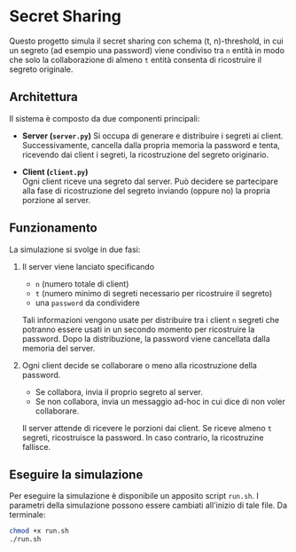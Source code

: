 # Secret Sharing

Questo progetto simula il  secret sharing con schema (t, n)-threshold, in 
cui un segreto (ad esempio una password) viene condiviso tra `n` entità in modo 
che solo la collaborazione di almeno `t` entità consenta di ricostruire il 
segreto originale.

## Architettura

Il sistema è composto da due componenti principali:

- **Server (`server.py`)**
  Si occupa di generare e distribuire i segreti ai client. 
  Successivamente, cancella dalla propria memoria la password e tenta, 
  ricevendo dai client i segreti, la ricostruzione del segreto originario.

- **Client (`client.py`)**  
  Ogni client riceve una segreto dal server. Può decidere se partecipare alla 
  fase di ricostruzione del segreto inviando (oppure no) la propria porzione 
  al server.

## Funzionamento

La simulazione si svolge in due fasi:

1. Il server viene lanciato specificando 
    - `n` (numero totale di client) 
    - `t` (numero minimo di segreti necessario per ricostruire il segreto)
    - una `password` da condividere

   Tali informazioni vengono usate per distribuire tra i client `n` segreti 
   che potranno essere usati in un secondo momento per ricostruire la password.
   Dopo la distribuzione, la password viene cancellata dalla memoria del 
   server.

2. Ogni client decide se collaborare o meno alla ricostruzione della password.
   - Se collabora, invia il proprio segreto al server.  
   - Se non collabora, invia un messaggio ad-hoc in cui dice di non voler
     collaborare. 
   
   Il server attende di ricevere le porzioni dai client. Se riceve almeno `t` 
   segreti, ricostruisce la password. In caso contrario, la ricostruzine 
   fallisce.

## Eseguire la simulazione
Per eseguire la simulazione è disponibile un apposito script `run.sh`. 
I parametri della simulazione possono essere cambiati all'inizio di tale file.
Da terminale:
```bash
chmod +x run.sh
./run.sh
```
